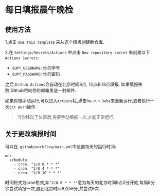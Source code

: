 # 每日填报晨午晚检

## 使用方法

1.点击 `Use this template` 来从这个模板创建新仓库.

2.在 `Settings/Secrets/Actions` 中点击 `New repository secret` 来创建以下`Actions Secrets`:

- `BUPT_USERNAME`: 你的学号
- `BUPT_PASSWORD`: 你的密码

之后,`Github Actions`会自动在北京时间8点, 12点和18点填报. 如果填报失败,Github将向你的邮箱发送一封邮件.

如果你想手动运行,可以进入`Actions`栏,点击`Re-run Jobs`来重新运行,或者执行一次`git push`操作.

> 当你移动了位置后,需要手动填报一次,才能正常运行.

## 关于更改填报时间

可以在`.github/workflow/main.yml`中设置每天的运行时间:

```
on:
  schedule:
    - cron: "2/8 0 * * *"
    - cron: "2/8 4 * * *"
    - cron: "2/8 10 * * *"
```
时间格式为cron格式,如`"2/8 0 * * *"`意为每天的北京时间8点2分开始,每隔8分钟尝试填报一次,直到北京时间8点58分,共尝试8次.

